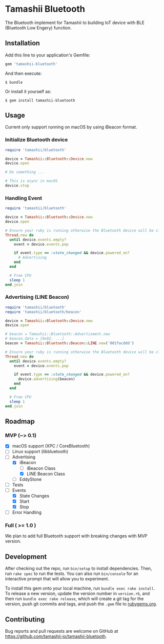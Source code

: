 # Tamashii Bluetooth

The Bluetooth implement for Tamashii to building IoT device with BLE (Bluetooth Low Engery) function.

## Installation

Add this line to your application's Gemfile:

```ruby
gem 'tamashii-bluetooth'
```

And then execute:

    $ bundle

Or install it yourself as:

    $ gem install tamashii-bluetooth

## Usage

Current only support running on macOS by using iBeacon format.

### Initialize Bluetooth device

```ruby
require 'tamashii/bluetooth'

device = Tamashii::Bluetooth::Device.new
device.open

# Do something ...

# This is async in macOS
device.stop
```

### Handling Event

```ruby
require 'tamashii/bluetooth'

device = Tamashii::Bluetooth::Device.new
device.open

# Ensure your ruby is running otherwise the Bluetooth device will be closed
Thread.new do
  until device.events.empty?
    event = device.events.pop

    if event.type == :state_changed && device.powered_on?
      # Advertising
    end
  end

  # Free CPU
  sleep 1
end.join
```

### Advertising (LINE Beacon)

```ruby
require 'tamashii/bluetooth'
require 'tamashii/bluetooth/beacon'

device = Tamashii::Bluetooth::Device.new
device.open

# beacon = Tamashii::Bluetooth::Advertisment.new
# beacon.data = [0x02, ...]
beacon = Tamashii::Bluetooth::Beacon::LINE.new('001facddd')

# Ensure your ruby is running otherwise the Bluetooth device will be closed
Thread.new do
  until device.events.empty?
    event = device.events.pop

    if event.type == :state_changed && device.powered_on?
      device.advertising(beacon)
    end
  end

  # Free CPU
  sleep 1
end.join
```

## Roadmap

### MVP (~> 0.1)

* [x] macOS support (XPC / CoreBluetooth)
* [ ] Linux support (libbluetooth)
* [ ] Advertising
  * [x] iBeacon
    * [ ] iBeacon Class
    * [x] LINE Beacon Class
  * [ ] EddyStone
* [ ] Tests
* [ ] Events
  * [x] State Changes
  * [x] Start
  * [x] Stop
* [ ] Error Handling

### Full ( >= 1.0 )

We plan to add full Bluetooth support with breaking changes with MVP version.

## Development

After checking out the repo, run `bin/setup` to install dependencies. Then, run `rake spec` to run the tests. You can also run `bin/console` for an interactive prompt that will allow you to experiment.

To install this gem onto your local machine, run `bundle exec rake install`. To release a new version, update the version number in `version.rb`, and then run `bundle exec rake release`, which will create a git tag for the version, push git commits and tags, and push the `.gem` file to [rubygems.org](https://rubygems.org).

## Contributing

Bug reports and pull requests are welcome on GitHub at https://github.com/tamashii-io/tamashii-bluetooth.
